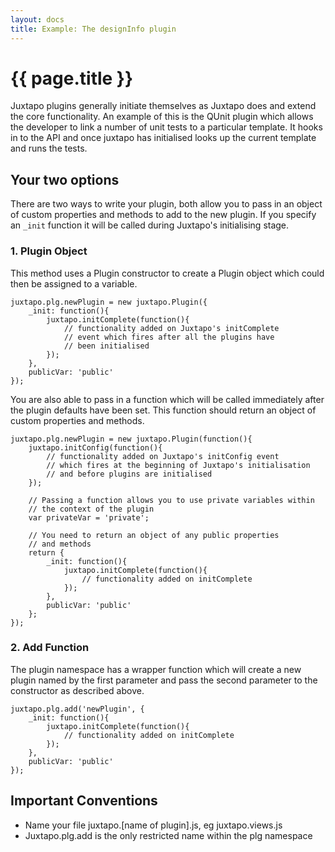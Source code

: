 ```yaml
---
layout: docs
title: Example: The designInfo plugin
---
```


{{ page.title }}
================

Juxtapo plugins generally initiate themselves as Juxtapo does and extend the core functionality. An example of this is the QUnit plugin
which allows the developer to link a number of unit tests to a particular template. It hooks in to the API and once juxtapo has
initialised looks up the current template and runs the tests.

## Your two options

There are two ways to write your plugin, both allow you to pass in an object of custom properties and methods to add to the new plugin. If you specify an `_init` function it will be called during Juxtapo's initialising stage.

### 1. Plugin Object

This method uses a Plugin constructor to create a Plugin object which could then be assigned to a variable.

	juxtapo.plg.newPlugin = new juxtapo.Plugin({
		_init: function(){
			juxtapo.initComplete(function(){
				// functionality added on Juxtapo's initComplete
				// event which fires after all the plugins have
				// been initialised
			});
		},
		publicVar: 'public'
	});

You are also able to pass in a function which will be called immediately after the plugin defaults have been set. This function should return an object of custom properties and methods.

	juxtapo.plg.newPlugin = new juxtapo.Plugin(function(){
		juxtapo.initConfig(function(){
			// functionality added on Juxtapo's initConfig event
			// which fires at the beginning of Juxtapo's initialisation
			// and before plugins are initialised
		});
		
		// Passing a function allows you to use private variables within 
		// the context of the plugin
		var privateVar = 'private';
		
		// You need to return an object of any public properties
		// and methods
		return {
			_init: function(){
				juxtapo.initComplete(function(){
					// functionality added on initComplete
				});
			},
			publicVar: 'public'
		};
	});

### 2. Add Function

The plugin namespace has a wrapper function which will create a new plugin named by the first parameter and pass the second parameter to the constructor as described above.

	juxtapo.plg.add('newPlugin', {
		_init: function(){
			juxtapo.initComplete(function(){
				// functionality added on initComplete
			});
		},
		publicVar: 'public'
	});
	
## Important Conventions

* Name your file juxtapo.[name of plugin].js, eg juxtapo.views.js
* Juxtapo.plg.add is the only restricted name within the plg namespace